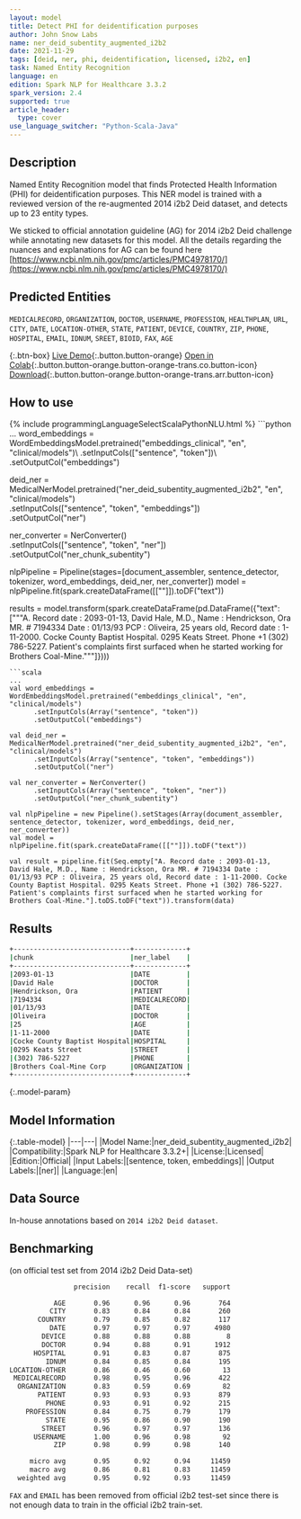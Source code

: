 ```yaml
---
layout: model
title: Detect PHI for deidentification purposes
author: John Snow Labs
name: ner_deid_subentity_augmented_i2b2
date: 2021-11-29
tags: [deid, ner, phi, deidentification, licensed, i2b2, en]
task: Named Entity Recognition
language: en
edition: Spark NLP for Healthcare 3.3.2
spark_version: 2.4
supported: true
article_header:
  type: cover
use_language_switcher: "Python-Scala-Java"
---
```


## Description

Named Entity Recognition model that finds Protected Health Information (PHI) for deidentification purposes. 
This NER model is trained with a reviewed version of the re-augmented 2014 i2b2 Deid dataset, and detects up to 23 entity types.

We sticked to official annotation guideline (AG) for 2014 i2b2 Deid challenge while annotating new datasets for this model. All the details regarding the nuances and explanations for AG can be found here [https://www.ncbi.nlm.nih.gov/pmc/articles/PMC4978170/](https://www.ncbi.nlm.nih.gov/pmc/articles/PMC4978170/)

## Predicted Entities

`MEDICALRECORD`, `ORGANIZATION`, `DOCTOR`, `USERNAME`, `PROFESSION`, `HEALTHPLAN`, `URL`, `CITY`, `DATE`, `LOCATION-OTHER`, `STATE`, `PATIENT`, `DEVICE`, `COUNTRY`, `ZIP`, `PHONE`, `HOSPITAL`, `EMAIL`, `IDNUM`, `SREET`, `BIOID`, `FAX`, `AGE`

{:.btn-box}
[Live Demo](https://demo.johnsnowlabs.com/healthcare/NER_DEMOGRAPHICS/){:.button.button-orange}
[Open in Colab](https://colab.research.google.com/github/JohnSnowLabs/spark-nlp-workshop/blob/master/tutorials/Certification_Trainings/Healthcare/4.Clinical_DeIdentification.ipynb){:.button.button-orange.button-orange-trans.co.button-icon}
[Download](https://s3.amazonaws.com/auxdata.johnsnowlabs.com/clinical/models/ner_deid_subentity_augmented_i2b2_en_3.3.2_2.4_1638185564971.zip){:.button.button-orange.button-orange-trans.arr.button-icon}

## How to use



<div class="tabs-box" markdown="1">
{% include programmingLanguageSelectScalaPythonNLU.html %}
```python
...
word_embeddings = WordEmbeddingsModel.pretrained("embeddings_clinical", "en", "clinical/models")\
      .setInputCols(["sentence", "token"])\
      .setOutputCol("embeddings")

deid_ner = MedicalNerModel.pretrained("ner_deid_subentity_augmented_i2b2", "en", "clinical/models") \
      .setInputCols(["sentence", "token", "embeddings"]) \
      .setOutputCol("ner")

ner_converter = NerConverter()\
      .setInputCols(["sentence", "token", "ner"])\
      .setOutputCol("ner_chunk_subentity")

nlpPipeline = Pipeline(stages=[document_assembler, sentence_detector, tokenizer, word_embeddings, deid_ner, ner_converter])
model = nlpPipeline.fit(spark.createDataFrame([[""]]).toDF("text"))

results = model.transform(spark.createDataFrame(pd.DataFrame({"text": ["""A. Record date : 2093-01-13, David Hale, M.D., Name : Hendrickson, Ora MR. # 7194334 Date : 01/13/93 PCP : Oliveira, 25 years old, Record date : 1-11-2000. Cocke County Baptist Hospital. 0295 Keats Street. Phone +1 (302) 786-5227. Patient's complaints first surfaced when he started working for Brothers Coal-Mine."""]})))
```
```scala
...
val word_embeddings = WordEmbeddingsModel.pretrained("embeddings_clinical", "en", "clinical/models")
      .setInputCols(Array("sentence", "token"))
      .setOutputCol("embeddings")

val deid_ner = MedicalNerModel.pretrained("ner_deid_subentity_augmented_i2b2", "en", "clinical/models") 
      .setInputCols(Array("sentence", "token", "embeddings")) 
      .setOutputCol("ner")

val ner_converter = NerConverter()
      .setInputCols(Array("sentence", "token", "ner"))
      .setOutputCol("ner_chunk_subentity")

val nlpPipeline = new Pipeline().setStages(Array(document_assembler, sentence_detector, tokenizer, word_embeddings, deid_ner, ner_converter))
val model = nlpPipeline.fit(spark.createDataFrame([[""]]).toDF("text"))

val result = pipeline.fit(Seq.empty["A. Record date : 2093-01-13, David Hale, M.D., Name : Hendrickson, Ora MR. # 7194334 Date : 01/13/93 PCP : Oliveira, 25 years old, Record date : 1-11-2000. Cocke County Baptist Hospital. 0295 Keats Street. Phone +1 (302) 786-5227. Patient's complaints first surfaced when he started working for Brothers Coal-Mine."].toDS.toDF("text")).transform(data)
```
</div>

## Results

```bash
+-----------------------------+-------------+
|chunk                        |ner_label    |
+-----------------------------+-------------+
|2093-01-13                   |DATE         |
|David Hale                   |DOCTOR       |
|Hendrickson, Ora             |PATIENT      |
|7194334                      |MEDICALRECORD|
|01/13/93                     |DATE         |
|Oliveira                     |DOCTOR       |
|25                           |AGE          |
|1-11-2000                    |DATE         |
|Cocke County Baptist Hospital|HOSPITAL     |
|0295 Keats Street            |STREET       |
|(302) 786-5227               |PHONE        |
|Brothers Coal-Mine Corp      |ORGANIZATION |
+-----------------------------+-------------+
```

{:.model-param}
## Model Information

{:.table-model}
|---|---|
|Model Name:|ner_deid_subentity_augmented_i2b2|
|Compatibility:|Spark NLP for Healthcare 3.3.2+|
|License:|Licensed|
|Edition:|Official|
|Input Labels:|[sentence, token, embeddings]|
|Output Labels:|[ner]|
|Language:|en|

## Data Source

In-house annotations based on `2014 i2b2 Deid dataset`.

## Benchmarking

(on official test set from 2014 i2b2 Deid Data-set)

```bash
                precision    recall  f1-score   support

           AGE       0.96      0.96      0.96       764
          CITY       0.83      0.84      0.84       260
       COUNTRY       0.79      0.85      0.82       117
          DATE       0.97      0.97      0.97      4980
        DEVICE       0.88      0.88      0.88         8
        DOCTOR       0.94      0.88      0.91      1912
      HOSPITAL       0.91      0.83      0.87       875
         IDNUM       0.84      0.85      0.84       195
LOCATION-OTHER       0.86      0.46      0.60        13
 MEDICALRECORD       0.98      0.95      0.96       422
  ORGANIZATION       0.83      0.59      0.69        82
       PATIENT       0.93      0.93      0.93       879
         PHONE       0.93      0.91      0.92       215
    PROFESSION       0.84      0.75      0.79       179
         STATE       0.95      0.86      0.90       190
        STREET       0.96      0.97      0.97       136
      USERNAME       1.00      0.96      0.98        92
           ZIP       0.98      0.99      0.98       140

     micro avg       0.95      0.92      0.94     11459
     macro avg       0.86      0.81      0.83     11459
  weighted avg       0.95      0.92      0.93     11459
```
`FAX` and `EMAIL` has been removed from official i2b2 test-set since there is not enough data to train in the official i2b2 train-set.
